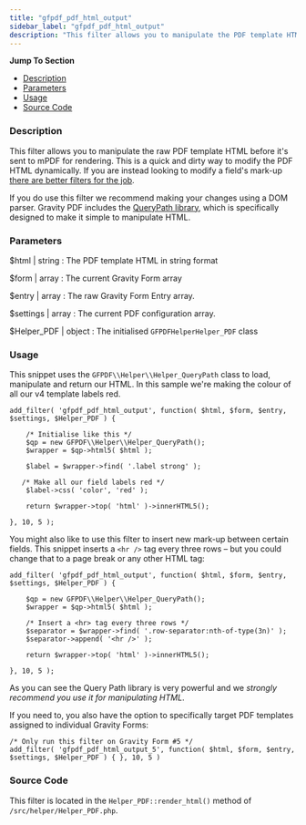 ```yaml
---
title: "gfpdf_pdf_html_output"
sidebar_label: "gfpdf_pdf_html_output"
description: "This filter allows you to manipulate the PDF template HTML before it's sent to mPDF for rendering. This is a quick and dirty way to modify the PDF HTML/CSS."
---
```


**Jump To Section**

* [Description](#description)
* [Parameters](#parameters)
* [Usage](#usage)
* [Source Code](#source-code)

### Description 

This filter allows you to manipulate the raw PDF template HTML before it's sent to mPDF for rendering. This is a quick and dirty way to modify the PDF HTML dynamically. If you are instead looking to modify a field's mark-up [there are better filters for the job](https://gravitypdf.com/documentation/v4/gfpdf_field_html_value/). 

If you do use this filter we recommend making your changes using a DOM parser. Gravity PDF includes the [QueryPath library](http://api.querypath.org/docs/index.html), which is specifically designed to make it simple to manipulate HTML. 

### Parameters 

$html | string
:    The PDF template HTML in string format

$form | array 
:    The current Gravity Form array

$entry | array 
:    The raw Gravity Form Entry array.

$settings | array
:    The current PDF configuration array.

$Helper_PDF | object
:    The initialised `GFPDFHelperHelper_PDF` class

### Usage 

This snippet uses the `GFPDF\\Helper\\Helper_QueryPath` class to load, manipulate and return our HTML. In this sample we're making the colour of all our v4 template labels red. 

```.language-php
add_filter( 'gfpdf_pdf_html_output', function( $html, $form, $entry, $settings, $Helper_PDF ) {

    /* Initialise like this */
    $qp = new GFPDF\\Helper\\Helper_QueryPath();
    $wrapper = $qp->html5( $html );

    $label = $wrapper->find( '.label strong' );

   /* Make all our field labels red */
    $label->css( 'color', 'red' );

    return $wrapper->top( 'html' )->innerHTML5();

}, 10, 5 );
```

You might also like to use this filter to insert new mark-up between certain fields. This snippet inserts a `<hr />` tag every three rows – but you could change that to a page break or any other HTML tag: 

```.language-php
add_filter( 'gfpdf_pdf_html_output', function( $html, $form, $entry, $settings, $Helper_PDF ) {

    $qp = new GFPDF\\Helper\\Helper_QueryPath();
    $wrapper = $qp->html5( $html );

    /* Insert a <hr> tag every three rows */
    $separator = $wrapper->find( '.row-separator:nth-of-type(3n)' );
    $separator->append( '<hr />' );

    return $wrapper->top( 'html' )->innerHTML5();

}, 10, 5 );
```

As you can see the Query Path library is very powerful and we *strongly recommend you use it for manipulating HTML*. 

If you need to, you also have the option to specifically target PDF templates assigned to individual Gravity Forms:

```.language-php
/* Only run this filter on Gravity Form #5 */
add_filter( 'gfpdf_pdf_html_output_5', function( $html, $form, $entry, $settings, $Helper_PDF ) { }, 10, 5 )
```

### Source Code 

This filter is located in the `Helper_PDF::render_html()` method of `/src/helper/Helper_PDF.php`.